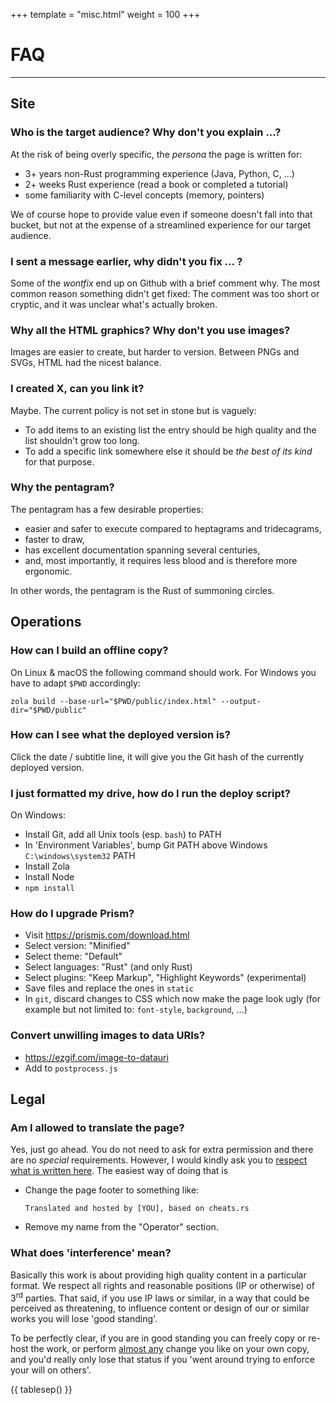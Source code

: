 +++
template = "misc.html"
weight = 100
+++

# FAQ

---


## Site

### Who is the target audience? Why don't you explain ...?

At the risk of being overly specific, the _persona_ the page is written for:

- 3+ years non-Rust programming experience (Java, Python, C, ...)
- 2+ weeks Rust experience (read a book or completed a tutorial)
- some familiarity with C-level concepts (memory, pointers)

We of course hope to provide value even if someone doesn't fall into that bucket, but not at the expense of a streamlined experience for our target audience.


### I sent a message earlier, why didn't you fix ... ?

Some of the _wontfix_ end up on Github with a brief comment why. The most common reason something didn't get fixed: The comment was too short or cryptic, and it was unclear what's actually broken.


### Why all the HTML graphics? Why don't you use images?

Images are easier to create, but harder to version. Between PNGs and SVGs, HTML had the nicest balance.


### I created X, can you link it?

Maybe. The current policy is not set in stone but is vaguely:

- To add items to an existing list the entry should be high quality and the list shouldn't grow too long.
- To add a specific link somewhere else it should be _the best of its kind_ for that purpose.


### Why the pentagram?

The pentagram has a few desirable properties:

- easier and safer to execute compared to heptagrams and tridecagrams,
- faster to draw,
- has excellent documentation spanning several centuries,
- and, most importantly, it requires less blood and is therefore more ergonomic.

In other words, the pentagram is the Rust of summoning circles.



## Operations

### How can I build an offline copy?

On Linux & macOS the following command should work. For Windows you have to adapt `$PWD` accordingly:

```
zola build --base-url="$PWD/public/index.html" --output-dir="$PWD/public"
```


### How can I see what the deployed version is?

Click the date / subtitle line, it will give you the Git hash of the currently deployed version.



### I just formatted my drive, how do I run the deploy script?

On Windows:
- Install Git, add all Unix tools (esp. `bash`) to PATH
- In 'Environment Variables', bump Git PATH above Windows `C:\windows\system32` PATH
- Install Zola
- Install Node
- `npm install`



### How do I upgrade Prism?

- Visit https://prismjs.com/download.html
- Select version: "Minified"
- Select theme: "Default"
- Select languages: "Rust" (and only Rust)
- Select plugins: "Keep Markup", "Highlight Keywords" (experimental)
- Save files and replace the ones in `static`
- In `git`, discard changes to CSS which now make the page look ugly (for example but not limited to: `font-style`, `background`, ...)


### Convert unwilling images to data URIs?

- https://ezgif.com/image-to-datauri
- Add to `postprocess.js`



## Legal

### Am I allowed to translate the page?

Yes, just go ahead. You do not need to ask for extra permission and there are no _special_ requirements. However, I would kindly ask you to [respect what is written here](/legal). The easiest way of doing that is

- Change the page footer to something like:
    ```
    Translated and hosted by [YOU], based on cheats.rs
    ```
- Remove my name from the "Operator" section.


### What does 'interference' mean?

Basically this work is about providing high quality content in a particular format. We respect all rights and reasonable positions (IP or otherwise) of 3<sup>rd</sup> parties. That said, if you use IP laws or similar, in a way that could be perceived as threatening, to influence content or design of our or similar works you will lose 'good standing'.

To be perfectly clear, if you are in good standing you can freely copy or re-host the work, or perform [almost any](/legal#copyright-information) change you like on your own copy, and you'd really only lose that status if you 'went around trying to enforce your will on others'.

{{ tablesep() }}
